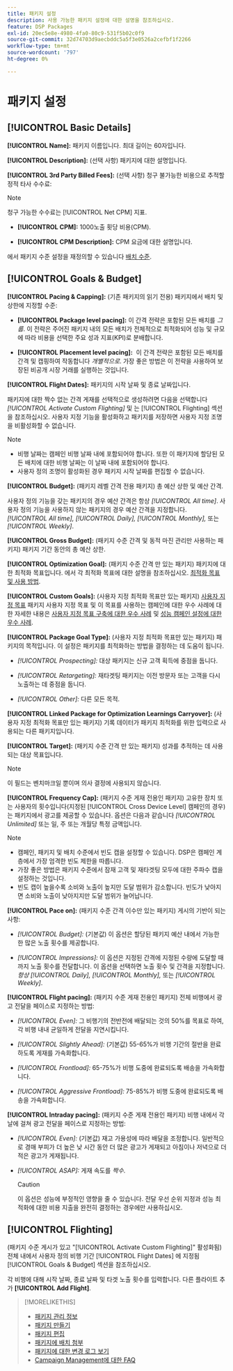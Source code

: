 ```yaml
---
title: 패키지 설정
description: 사용 가능한 패키지 설정에 대한 설명을 참조하십시오.
feature: DSP Packages
exl-id: 20ec5e8e-4980-4fa0-80c9-531f5b02c0f9
source-git-commit: 32d74703d9aecbddc5a5f3e0526a2cefbf1f2266
workflow-type: tm+mt
source-wordcount: '797'
ht-degree: 0%

---
```


# 패키지 설정

## [!UICONTROL Basic Details]

**[!UICONTROL Name]:** 패키지 이름입니다. 최대 길이는 60자입니다.

**[!UICONTROL Description]:** (선택 사항) 패키지에 대한 설명입니다.

**[!UICONTROL 3rd Party Billed Fees]:** (선택 사항) 청구 불가능한 비용으로 추적할 정적 타사 수수료:

>[!NOTE]
>
>청구 가능한 수수료는 [!UICONTROL Net CPM] 지표.
* **[!UICONTROL CPM]:** 1000노출 횟당 비용(CPM).

* **[!UICONTROL CPM Description]:** CPM 요금에 대한 설명입니다.

에서 패키지 수준 설정을 재정의할 수 있습니다 [배치 수준](/help/dsp/campaign-management/placements/placement-settings.md).

## [!UICONTROL Goals & Budget]

**[!UICONTROL Pacing & Capping]:** (기존 패키지의 읽기 전용) 패키지에서 배치 및 상한에 지정할 수준:

* **[!UICONTROL Package level pacing]:** 이 간격 전략은 포함된 모든 배치를 *그룹*. 이 전략은 주어진 패키지 내의 모든 배치가 전체적으로 최적화되어 성능 및 규모에 따라 비용을 선택한 주요 성과 지표(KPI)로 분배합니다.

* **[!UICONTROL Placement level pacing]:**  이 간격 전략은 포함된 모든 배치를 간격 및 캡핑하여 작동합니다 *개별적으로*. 가장 좋은 방법은 이 전략을 사용하여 보장된 비공개 시장 거래를 실행하는 것입니다.

**[!UICONTROL Flight Dates]:** 패키지의 시작 날짜 및 종료 날짜입니다.

패키지에 대한 짝수 없는 간격 게재를 선택적으로 생성하려면 다음을 선택합니다 *[!UICONTROL *Activate Custom Flighting]** 및 는 [!UICONTROL Flighting] 섹션을 참조하십시오. 사용자 지정 기능을 활성화하고 패키지를 저장하면 사용자 지정 조명을 비활성화할 수 없습니다.

>[!NOTE]
>
>* 비행 날짜는 캠페인 비행 날짜 내에 포함되어야 합니다. 또한 이 패키지에 할당된 모든 배치에 대한 비행 날짜는 이 날짜 내에 포함되어야 합니다.
> * 사용자 정의 조명이 활성화된 경우 패키지 시작 날짜를 편집할 수 없습니다.


**[!UICONTROL Budget]:** (패키지 레벨 간격 전용 패키지) 총 예산 상한 및 예산 간격.

사용자 정의 기능을 갖는 패키지의 경우 예산 간격은 항상 *[!UICONTROL All time]*. 사용자 정의 기능을 사용하지 않는 패키지의 경우 예산 간격을 지정합니다. *[!UICONTROL All time],* *[!UICONTROL Daily],* *[!UICONTROL Monthly],* 또는 *[!UICONTROL Weekly]*.

**[!UICONTROL Gross Budget]:** (패키지 수준 간격 및 동적 마진 관리만 사용하는 패키지) 패키지 기간 동안의 총 예산 상한.

**[!UICONTROL Optimization Goal]:** (패키지 수준 간격 만 있는 패키지) 패키지에 대한 최적화 목표입니다. 에서 각 최적화 목표에 대한 설명을 참조하십시오. [최적화 목표 및 사용 방법](/help/dsp/optimization/optimization-goals.md).

**[!UICONTROL Custom Goals]:** (사용자 지정 최적화 목표만 있는 패키지) [사용자 지정 목표](/help/dsp/optimization/custom-goal-about.md) 패키지 사용자 지정 목표 및 이 목표를 사용하는 캠페인에 대한 우수 사례에 대한 자세한 내용은  [사용자 지정 목표 구축에 대한 우수 사례](/help/dsp/optimization/custom-goal-best-practices.md) 및 [성능 캠페인 설정에 대한 우수 사례](/help/dsp/optimization/campaign-best-practices-performance.md).

**[!UICONTROL Package Goal Type]:** (사용자 지정 최적화 목표만 있는 패키지) 패키지의 목적입니다. 이 설정은 패키지를 최적화하는 방법을 결정하는 데 도움이 됩니다.

* *[!UICONTROL Prospecting]:* 대상 패키지는 신규 고객 획득에 중점을 둡니다.

* *[!UICONTROL Retargeting]:* 재타겟팅 패키지는 이전 방문자 또는 고객을 다시 노출하는 데 중점을 둡니다.

* *[!UICONTROL Other]:* 다른 모든 목적.

**[!UICONTROL Linked Package for Optimization Learnings Carryover]:** (사용자 지정 최적화 목표만 있는 패키지) 기록 데이터가 패키지 최적화를 위한 입력으로 사용되는 다른 패키지입니다.

**[!UICONTROL Target]:** (패키지 수준 간격 만 있는 패키지) 성과를 추적하는 데 사용되는 대상 목표입니다.

>[!NOTE]
>
>이 필드는 벤치마크일 뿐이며 의사 결정에 사용되지 않습니다.

**[!UICONTROL Frequency Cap]:** (패키지 수준 게재 전용인 패키지) 고유한 장치 또는 사용자의 횟수입니다(지정된 [!UICONTROL Cross Device Level] 캠페인의 경우)는 패키지에서 광고를 제공할 수 있습니다. 옵션은 다음과 같습니다 *[!UICONTROL Unlimited]* 또는 일, 주 또는 개월당 특정 금액입니다.

>[!NOTE]
>
>* 캠페인, 패키지 및 배치 수준에서 빈도 캡을 설정할 수 있습니다. DSP은 캠페인 계층에서 가장 엄격한 빈도 제한을 따릅니다.
>* 가장 좋은 방법은 패키지 수준에서 잠재 고객 및 재타겟팅 모두에 대한 주파수 캡을 설정하는 것입니다.
> * 빈도 캡이 높을수록 소비와 노출이 높지만 도달 범위가 감소합니다. 빈도가 낮아지면 소비와 노출이 낮아지지만 도달 범위가 늘어납니다.


**[!UICONTROL Pace on]:** (패키지 수준 간격 이수만 있는 패키지) 게시의 기반이 되는 사항:

* *[!UICONTROL Budget]:* (기본값) 이 옵션은 할당된 패키지 예산 내에서 가능한 한 많은 노출 횟수를 제공합니다.

* *[!UICONTROL Impressions]:* 이 옵션은 지정된 간격에 지정된 수량에 도달할 때까지 노출 횟수를 전달합니다. 이 옵션을 선택하면 노출 횟수 및 간격을 지정합니다. *항상* *[!UICONTROL Daily],* *[!UICONTROL Monthly],* 또는 *[!UICONTROL Weekly]*.

**[!UICONTROL Flight pacing]:** (패키지 수준 게재 전용인 패키지) 전체 비행에서 광고 전달을 페이스로 지정하는 방법:

* *[!UICONTROL Even]:* 그 비행기의 전반전에 배달되는 것의 50%를 목표로 하여, 각 비행 내내 균일하게 전달을 지연시킵니다.

* *[!UICONTROL Slightly Ahead]:* (기본값) 55-65%가 비행 기간의 절반을 완료하도록 게재를 가속화합니다.

* *[!UICONTROL Frontload]:* 65-75%가 비행 도중에 완료되도록 배송을 가속화합니다.

* *[!UICONTROL Aggressive Frontload]:* 75-85%가 비행 도중에 완료되도록 배송을 가속화합니다.

**[!UICONTROL Intraday pacing]:** (패키지 수준 게재 전용인 패키지) 비행 내에서 각 날에 걸쳐 광고 전달을 페이스로 지정하는 방법:

* *[!UICONTROL Even]:* (기본값) 재고 가용성에 따라 배달을 조정합니다. 일반적으로 경매 부피가 더 높은 낮 시간 동안 더 많은 광고가 게재되고 아침이나 저녁으로 더 적은 광고가 게재됩니다.

* *[!UICONTROL ASAP]:* 게재 속도를 *짝수*.

   >[!CAUTION]
   >
   >이 옵션은 성능에 부정적인 영향을 줄 수 있습니다. 전달 우선 순위 지정과 성능 최적화에 대한 비용 지출을 완전히 결정하는 경우에만 사용하십시오.

## [!UICONTROL Flighting]

(패키지 수준 게시가 있고 &quot;[!UICONTROL Activate Custom Flighting]&quot; 활성화됨) 전체 내에서 사용자 정의 비행 기간 [!UICONTROL Flight Dates] 에 지정됨 [!UICONTROL Goals & Budget] 섹션을 참조하십시오.

각 비행에 대해 시작 날짜, 종료 날짜 및 타겟 노출 횟수를 입력합니다. 다른 플라이트 추가 **[!UICONTROL Add Flight]**.

>[!MORELIKETHIS]
>
>* [패키지 관리 정보](package-about.md)
>* [패키지 만들기](package-create.md)
>* [패키지 편집](package-edit.md)
>* [패키지에 배치 첨부](package-attach-placement.md)
>* [패키지에 대한 변경 로그 보기](package-change-log.md)
>* [Campaign Management에 대한 FAQ](/help/dsp/campaign-management/faq-campaign-management.md)

